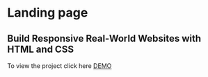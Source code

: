 # Landing page

## Build Responsive Real-World Websites with HTML and CSS

To view the project click here [DEMO](https://landing-page-mannan.netlify.app/)
